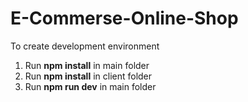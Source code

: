 # E-Commerse-Online-Shop

To create development environment 

1. Run **npm install** in main folder
2. Run **npm install** in client folder
3. Run **npm run dev** in main folder

